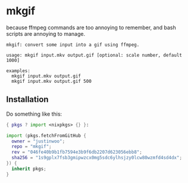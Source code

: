 # mkgif

because ffmpeg commands are too annoying to remember, and bash scripts are annoying to manage.

```
mkgif: convert some input into a gif using ffmpeg.

usage: mkgif input.mkv output.gif [optional: scale number, default 1000]

examples:
  mkgif input.mkv output.gif
  mkgif input.mkv output.gif 500
```

## Installation

Do something like this:

```nix
{ pkgs ? import <nixpkgs> {} }:

import (pkgs.fetchFromGitHub {
  owner = "justinwoo";
  repo = "mkgif";
  rev = "046fe40b9b1fb7594e3b9f6db2207d623056ebb8";
  sha256 = "1s9gplx7fsb3gmipwzcx0mg5sdc6ylhsjzy0lcw80wzmfd4sd4dx";
}) {
  inherit pkgs;
}
```
